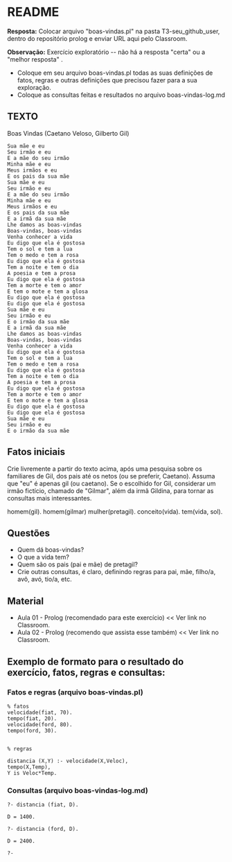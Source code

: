 # README

**Resposta:** Colocar arquivo "boas-vindas.pl" na pasta T3-seu_github_user, 
dentro do repositório prolog e enviar URL aqui pelo Classroom.


**Observação:** Exercício exploratório -- não há a resposta "certa"  ou a "melhor resposta" . 

+ Coloque em seu arquivo boas-vindas.pl todas as suas definições de fatos, regras e outras definições que precisou fazer para a sua exploração.
+ Coloque as consultas feitas e resultados no arquivo boas-vindas-log.md

## TEXTO
Boas Vindas
(Caetano Veloso, Gilberto Gil)

```
Sua mãe e eu
Seu irmão e eu
E a mãe do seu irmão
Minha mãe e eu
Meus irmãos e eu
E os pais da sua mãe
Sua mãe e eu
Seu irmão e eu
E a mãe do seu irmão
Minha mãe e eu
Meus irmãos e eu
E os pais da sua mãe
E a irmã da sua mãe
Lhe damos as boas-vindas
Boas-vindas, boas-vindas
Venha conhecer a vida
Eu digo que ela é gostosa
Tem o sol e tem a lua
Tem o medo e tem a rosa
Eu digo que ela é gostosa
Tem a noite e tem o dia
A poesia e tem a prosa
Eu digo que ela é gostosa
Tem a morte e tem o amor
E tem o mote e tem a glosa
Eu digo que ela é gostosa
Eu digo que ela é gostosa
Sua mãe e eu
Seu irmão e eu
E o irmão da sua mãe
E a irmã da sua mãe
Lhe damos as boas-vindas
Boas-vindas, boas-vindas
Venha conhecer a vida
Eu digo que ela é gostosa
Tem o sol e tem a lua
Tem o medo e tem a rosa
Eu digo que ela é gostosa
Tem a noite e tem o dia
A poesia e tem a prosa
Eu digo que ela é gostosa
Tem a morte e tem o amor
E tem o mote e tem a glosa
Eu digo que ela é gostosa
Eu digo que ela é gostosa
Sua mãe e eu
Seu irmão e eu
E o irmão da sua mãe
```

## Fatos iniciais 

Crie livremente a partir do texto acima, após uma pesquisa sobre os familiares de Gil, dos pais até os netos (ou se preferir, Caetano).
Assuma que "eu" é apenas gil (ou caetano).
Se  o escolhido for Gil, considerar um irmão fictício, chamado de "Gilmar",
além da irmã Gildina, para tornar as consultas mais interessantes.

homem(gil).
homem(gilmar)
mulher(pretagil).
conceito(vida).
tem(vida, sol).


## Questões

- Quem dá boas-vindas?
- O que a vida tem?
- Quem são os pais (pai e mãe) de pretagil?
- Crie outras consultas, é claro, definindo regras para pai, mãe, filho/a, avô, avó, tio/a, etc.

##  Material

- Aula 01 - Prolog (recomendado para este exercício) << Ver link no Classroom.
- Aula 02 - Prolog (recomendo que assista esse também) << Ver link no Classroom.


## Exemplo de formato para o resultado do exercício, fatos, regras e consultas:


### Fatos e regras  (arquivo boas-vindas.pl)

```
% fatos
velocidade(fiat, 70).
tempo(fiat, 20).
velocidade(ford, 80).
tempo(ford, 30).


% regras

distancia (X,Y) :- velocidade(X,Veloc),
tempo(X,Temp),
Y is Veloc*Temp.
```

### Consultas (arquivo boas-vindas-log.md)

```
?- distancia (fiat, D).

D = 1400.

?- distancia (ford, D).

D = 2400.

?-
```
